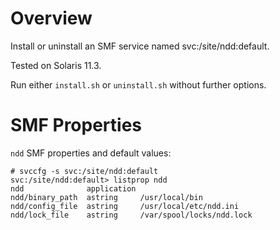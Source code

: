 # Overview #

Install or uninstall an SMF service named svc:/site/ndd:default.

Tested on Solaris 11.3.

Run either `install.sh` or `uninstall.sh` without further options.

# SMF Properties #

`ndd` SMF properties and default values:

    # svccfg -s svc:/site/ndd:default
    svc:/site/ndd:default> listprop ndd
    ndd              application
    ndd/binary_path  astring     /usr/local/bin
    ndd/config_file  astring     /usr/local/etc/ndd.ini
    ndd/lock_file    astring     /var/spool/locks/ndd.lock
